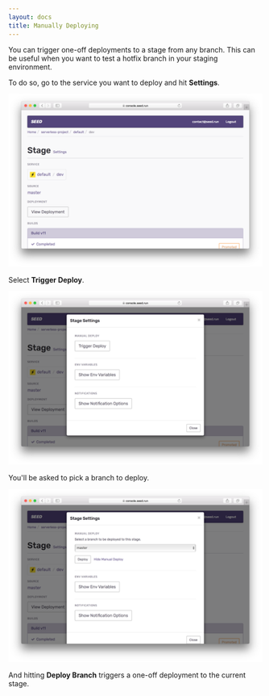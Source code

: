```yaml
---
layout: docs
title: Manually Deploying
---
```


You can trigger one-off deployments to a stage from any branch. This can be useful when you want to test a hotfix branch in your staging environment.

To do so, go to the service you want to deploy and hit **Settings**.

![Hit service stage settings](/assets/docs/updating-the-stage-source/hit-service-stage-settings.png)

Select **Trigger Deploy**.

![Select trigger deploy](/assets/docs/updating-the-stage-source/select-trigger-deploy.png)

You'll be asked to pick a branch to deploy.

![Select manual deploy branch](/assets/docs/updating-the-stage-source/select-manual-deploy-branch.png)

And hitting **Deploy Branch** triggers a one-off deployment to the current stage.
